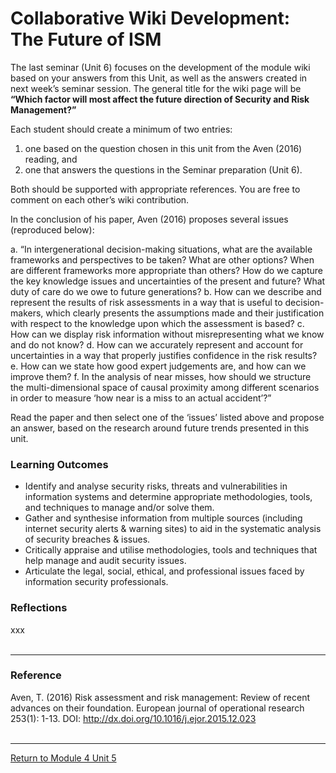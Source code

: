 # Collaborative Wiki Development: The Future of ISM

The last seminar (Unit 6) focuses on the development of the module wiki based on your answers from this Unit, as well as the answers created in next week’s seminar session. 
The general title for the wiki page will be **“Which factor will most affect the future direction of Security and Risk Management?”** 

Each student should create a minimum of two entries: 
1. one based on the question chosen in this unit from the Aven (2016) reading, and
2. one that answers the questions in the Seminar preparation (Unit 6).
   
Both should be supported with appropriate references. You are free to comment on each other’s wiki contribution.

In the conclusion of his paper, Aven (2016) proposes several issues (reproduced below):

a. “In intergenerational decision-making situations, what are the available frameworks and perspectives to be taken? What are other options? When are different frameworks more appropriate than others? How do we capture the key knowledge issues and uncertainties of the present and future? What duty of care do we owe to future generations?
b. How can we describe and represent the results of risk assessments in a way that is useful to decision-makers, which clearly presents the assumptions made and their justification with respect to the knowledge upon which the assessment is based?
c. How can we display risk information without misrepresenting what we know and do not know?
d. How can we accurately represent and account for uncertainties in a way that properly justifies confidence in the risk results?
e. How can we state how good expert judgements are, and how can we improve them?
f. In the analysis of near misses, how should we structure the multi-dimensional space of causal proximity among different scenarios in order to measure ‘how near is a miss to an actual accident’?”

Read the paper and then select one of the ‘issues’ listed above and propose an answer, based on the research around future trends presented in this unit.

### Learning Outcomes
 - Identify and analyse security risks, threats and vulnerabilities in information systems and determine appropriate methodologies, tools, and techniques to manage and/or solve them.
 - Gather and synthesise information from multiple sources (including internet security alerts & warning sites) to aid in the systematic analysis of security breaches & issues.
 - Critically appraise and utilise methodologies, tools and techniques that help manage and audit security issues.
 - Articulate the legal, social, ethical, and professional issues faced by information security professionals.

### Reflections
xxx 
<br><br>

---

### Reference
Aven, T. (2016) Risk assessment and risk management: Review of recent advances on their foundation. European journal of operational research 253(1): 1-13. DOI: http://dx.doi.org/10.1016/j.ejor.2015.12.023
<br><br>

---

[Return to Module 4 Unit 5](ISM_Unit05.md)
